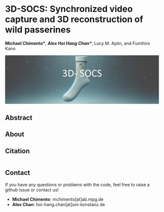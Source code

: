# 3D-SOCS:  Synchronized video capture and 3D reconstruction of wild passerines


**Michael Chimento\***, ***Alex Hoi Hang Chan\****, Lucy M. Aplin, and Fumihiro Kano

![Banner](./media/3DSOCS_Banner.jpeg)

## Abstract

## About



## Citation
```

```
## Contact
If you have any questions or problems with the code, feel free to raise a github issue or contact us!

- **Michael Chimento**: mchimento[at]ab.mpg.de
- **Alex Chan**: hoi-hang.chan[at]uni-konstanz.de
